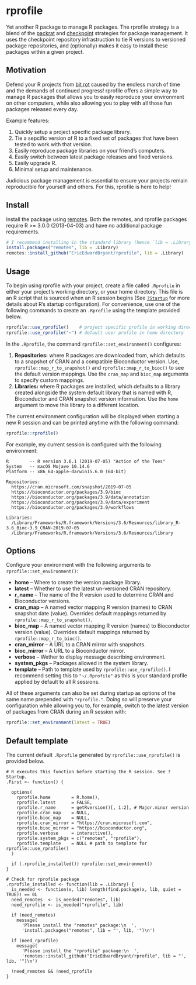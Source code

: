 rprofile
========

Yet another R package to manage R packages. The rprofile strategy is a
blend of the [packrat](https://rstudio.github.io/packrat) and
[checkpoint](https://github.com/RevolutionAnalytics/checkpoint)
strategies for package management. It uses the checkpoint repository
infrastruction to tie R versions to versioned package repositories, and
(optionally) makes it easy to install these packages within a given
project.

Motivation
----------

Defend your R projects from [bit
rot](https://en.wikipedia.org/wiki/Software_rot) caused by the endless
march of time and the demands of continued progress! rprofile offers a
simple way to manage R packages that allows you to easily reproduce your
environment on other computers, while also allowing you to play with all
those fun packages released every day.

Example features:

1.  Quickly setup a project specific package library.
2.  Tie a sepcific version of R to a fixed set of packages that have
    been tested to work with that version.
3.  Easily reproduce package libraries on your friend’s computers.
4.  Easily switch between latest package releases and fixed versions.
5.  Easily upgrade R.
6.  Minimal setup and maintenance.

Judicious package management is essential to ensure your projects remain
reproducible for yourself and others. For this, rprofile is here to
help!

Install
-------

Install the package using [remotes](https://github.com/r-lib/remotes).
Both the remotes, and rprofile packages require R &gt;= 3.0.0
(2013-04-03) and have no additional package requirements.

``` r
# I recommend installing in the standard library (hence `lib = .Library`)
install.packages("remotes", lib = .Library)
remotes::install_github("EricEdwardBryant/rprofile", lib = .Library)
```

Usage
-----

To begin using rprofile with your project, create a file called
`.Rprofile` in either your project’s working directory, or your home
directory. This file is an R script that is sourced when an R session
begins (See
[`?Startup`](https://stat.ethz.ch/R-manual/R-patched/library/base/html/Startup.html)
for more details about R’s startup configuration). For convenience, use
one of the following commands to create an `.Rprofile` using the
template provided below.

``` r
rprofile::use_rprofile()    # project specific profile in working directory
rprofile::use_rprofile("~") # default user profile in home directory
```

In the `.Rprofile`, the command `rprofile::set_environment()`
configures:

1.  **Repositories:** where R packages are downloaded from, which
    defaults to a snapshot of CRAN and a compatible Bioconductor
    version. Use, `rprofile::map_r_to_snapshot()` and
    `rprofile::map_r_to_bioc()` to see the default version mappings. Use
    the `cran_map` and `bioc_map` arguments to specify custom mappings.
2.  **Libraries:** where R packages are installed, which defaults to a
    library created alongside the system default library that is named
    with R, Bioconductor and CRAN snapshot version information. Use the
    `home` argument to move this library to a different location.

The current environment configuration will be displayed when starting a
new R session and can be printed anytime with the following command:

``` r
rprofile::rprofile()
```

For example, my current session is configured with the following
environment:

    R        -- R version 3.6.1 (2019-07-05) "Action of the Toes"
    System   -- macOS Mojave 10.14.6
    Platform -- x86_64-apple-darwin15.6.0 (64-bit)

    Repositories:
      https://cran.microsoft.com/snapshot/2019-07-05
      https://bioconductor.org/packages/3.9/bioc
      https://bioconductor.org/packages/3.9/data/annotation
      https://bioconductor.org/packages/3.9/data/experiment
      https://bioconductor.org/packages/3.9/workflows

    Libraries:
      /Library/Frameworks/R.framework/Versions/3.6/Resources/library_R-3.6_Bioc-3.9_CRAN-2019-07-05
      /Library/Frameworks/R.framework/Versions/3.6/Resources/library

Options
-------

Configure your environment with the following arguments to
`rprofile::set_environment()`:

-   **home** – Where to create the version package library.
-   **latest** – Whether to use the latest un-versioned CRAN repository.
-   **r\_name** – The name of the R version used to determine CRAN and
    Bioconductor versions.
-   **cran\_map** – A named vector mapping R version (names) to CRAN
    snapshot date (value). Overrides default mappings returned by
    `rprofile::map_r_to_snapshot()`.
-   **bioc\_map** – A named vector mapping R version (names) to
    Bioconductor version (value). Overrides default mappings returned by
    `rprofile::map_r_to_bioc()`.
-   **cran\_mirror** – A URL to a CRAN mirror with snapshots.
-   **bioc\_mirror** – A URL to a Bioconductor mirror.
-   **verbose** – Wether to display message describing environment.
-   **system\_pkgs** – Packages allowed in the system library.
-   **template** – Path to template used by `rprofile::use_rprofile()`.
    I recommend setting this to `"~/.Rprofile"` as this is your standard
    profile applied by default to all R sessions.

All of these arguments can also be set during startup as options of the
same name prepended with `"rprofile."`. Doing so will preserve your
configuration while allowing you to, for example, switch to the latest
version of packages from CRAN during an R session with:

``` r
rprofile::set_environment(latest = TRUE)
```

Default template
----------------

The current default `.Rprofile` generated by `rprofile::use_rprofile()`
is provided below.

    # R executes this function before starting the R session. See ?Startup.
    .First <- function() {

      options(
        rprofile.home        = R.home(),
        rprofile.latest      = FALSE,
        rprofile.r_name      = getRversion()[, 1:2], # Major.minor version
        rprofile.cran_map    = NULL,
        rprofile.bioc_map    = NULL,
        rprofile.cran_mirror = "https://cran.microsoft.com",
        rprofile.bioc_mirror = "https://bioconductor.org",
        rprofile.verbose     = interactive(),
        rprofile.system_pkgs = c("remotes", "rprofile"),
        rprofile.template    = NULL # path to template for rprofile::use_rprofile()
      )

      if (.rprofile_installed()) rprofile::set_environment()
    }

    # Check for rprofile package
    .rprofile_installed <- function(lib = .Library) {
      is_needed <- function(x, lib) length(find.package(x, lib, quiet = TRUE)) == 0L
      need_remotes  <- is_needed("remotes", lib)
      need_rprofile <- is_needed("rprofile", lib)

      if (need_remotes)
        message(
          'Please install the "remotes" package:\n  ',
          'install.packages("remotes", lib = "', lib, '")\n')

      if (need_rprofile)
        message(
          'Please install the "rprofile" package:\n  ',
          'remotes::install_github("EricEdwardBryant/rprofile", lib = "', lib, '")\n')

      !need_remotes && !need_rprofile
    }
